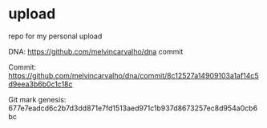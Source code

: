 # upload

repo for my personal upload

DNA: https://github.com/melvincarvalho/dna commit

Commit: https://github.com/melvincarvalho/dna/commit/8c12527a14909103a1af14c5d9eea3b6b0c1c18c

Git mark genesis: 677e7eadcd6c2b7d3dd871e7fd1513aed971c1b937d8673257ec8d954a0cb6bc
